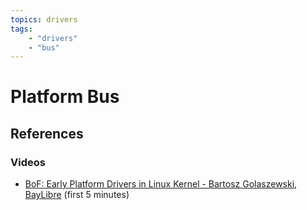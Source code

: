 ```yaml
---
topics: drivers
tags:
    - "drivers"
    - "bus"
---
```


# Platform Bus

## References

### Videos

- [BoF: Early Platform Drivers in Linux Kernel - Bartosz Golaszewski, BayLibre](https://youtu.be/VCOL1TWSs0I) (first 5 minutes)
